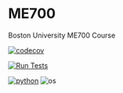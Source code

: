 # ME700
Boston University ME700 Course

[![codecov](https://codecov.io/gh/K-batonisashvili/Computational-Mechanics-Nonlinear-Systems/graph/badge.svg?token=1A0E104BIQ)](https://codecov.io/gh/K-batonisashvili/Computational-Mechanics-Nonlinear-Systems)

[![Run Tests](https://github.com/K-batonisashvili/Computational-Mechanics-Nonlinear-Systems/actions/workflows/Tests.yml/badge.svg)](https://github.com/K-batonisashvili/Computational-Mechanics-Nonlinear-Systems/actions/workflows/Tests.yml)

[![python](https://img.shields.io/badge/python-3.9-blue.svg)](https://www.python.org/)
![os](https://img.shields.io/badge/os-ubuntu%20|%20macos%20|%20windows-blue.svg)